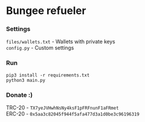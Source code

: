 # Bungee refueler

### Settings
`files/wallets.txt` - Wallets with private keys \
`config.py` - Custom settings

### Run
`pip3 install -r requirements.txt` \
`python3 main.py`

### Donate :)

TRC-20 - `TX7yeJVHwhNsNy4ksF1pFRFnunF1aFRmet` \
ERC-20 - `0x5aa3c82045f944f5afa477d3a1d0be3c96196319`
